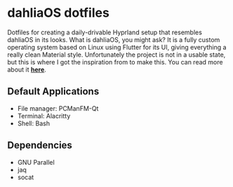 # dahliaOS dotfiles
Dotfiles for creating a daily-drivable Hyprland setup that resembles dahliaOS in its looks. What is dahliaOS, you might ask? It is a fully custom operating system based on Linux using Flutter for its UI, giving everything a really clean Material style. Unfortunately the project is not in a usable state, but this is where I got the inspiration from to make this. You can read more about it **[here](https://dahliaos.io/)**.

## Default Applications
- File manager: PCManFM-Qt
- Terminal: Alacritty
- Shell: Bash

## Dependencies
- GNU Parallel
- jaq
- socat
